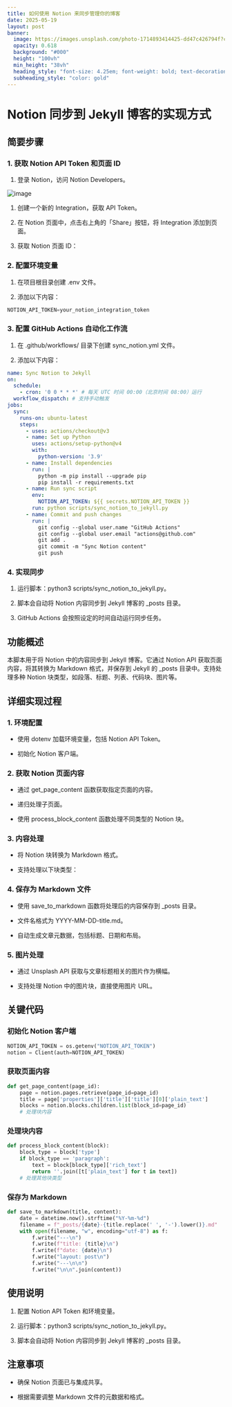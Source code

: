 ```yaml
---
title: 如何使用 Notion 来同步管理你的博客
date: 2025-05-19
layout: post
banner:
  image: https://images.unsplash.com/photo-1714893414425-dd47c426794f?crop=entropy&cs=tinysrgb&fit=max&fm=jpg&ixid=M3w2OTIwMzJ8MHwxfHJhbmRvbXx8fHx8fHx8fDE3NDc2NjQ1MTR8&ixlib=rb-4.1.0&q=80&w=1080
  opacity: 0.618
  background: "#000"
  height: "100vh"
  min_height: "38vh"
  heading_style: "font-size: 4.25em; font-weight: bold; text-decoration: underline"
  subheading_style: "color: gold"
---
```


# Notion 同步到 Jekyll 博客的实现方式

## 简要步骤

### 1. 获取 Notion API Token 和页面 ID

1. 登录 Notion，访问 Notion Developers。

![image](https://prod-files-secure.s3.us-west-2.amazonaws.com/a7a0cc5a-89b9-4cda-8686-1fba0ca52f40/d19c1afe-dea5-4312-9333-786b0ba83054/image.png?X-Amz-Algorithm=AWS4-HMAC-SHA256&X-Amz-Content-Sha256=UNSIGNED-PAYLOAD&X-Amz-Credential=ASIAZI2LB4667QSAVHIP%2F20250519%2Fus-west-2%2Fs3%2Faws4_request&X-Amz-Date=20250519T142154Z&X-Amz-Expires=3600&X-Amz-Security-Token=IQoJb3JpZ2luX2VjENb%2F%2F%2F%2F%2F%2F%2F%2F%2F%2FwEaCXVzLXdlc3QtMiJHMEUCIQCZlPl8grXpK1E3arj4ZcR6ksugzQiTZLhKcTsDYtfTwQIgZxt0RD60MgAbY9twsCxm5D8DnLu0nldcDMPOjMfUS0IqiAQIj%2F%2F%2F%2F%2F%2F%2F%2F%2F%2F%2FARAAGgw2Mzc0MjMxODM4MDUiDG3tZOD0Cac31%2B%2BpYyrcA3zMqV%2FwpIWULNy05CwWm9ym3VMw7iwl2Q8%2Bu6qbhrJxfdlJghxYZVWzAHktjpY3POmHmGYCenL10ofbBUQufcPgLX6%2BFBxJEsmBuCU65HiEEOGgJ92AZcKQmyGY%2BI7ywps7dnf7jcSs7prtBQuL1%2FUG7z4KcIozFiy2G5wU85hDnKUqU4JN4SdohjjFN8k4l7yhgFKfC3V1zqoddwrTiMthXYZQRND06CDTmGxb8bka4CtMZ6xmmhk8Gz7yLIG7P8ndMyrmtZActJdPlz2TPB1YXewp294gunechr42874dXsDImSe26aU94quWWkjoQX5ehe0R1y8aHnEecHP%2Bt3OJU1kJgfccOhsiMwjjaTZODdLHKfJTNzidT2z9PsjHfAVv3UG%2FJtoHZ7jHxAfOuNVOyNSZGv2WUTFAvaagBmx1mfvrkBa0pc8NSMzLbP27K%2BZpC%2FOxA%2FP9F10YT0b64TBxwzFS60FThkXl16GVTN8RLzOcOncmDZbsklkB7FelCD5nE%2F%2F8jS%2FJItmpzHcSzoK4AEsG3E36UH5LX7yo8ACndfH0Lf3T66w%2F%2BWR56sIS0rYhWMi%2B1T3tsr3QvydHZxWPq2%2BiO15UGXyUzJh2G2GUZoa4AaPOOdVDIQi2MJDlrMEGOqUB3EB5hifD63Esjxm%2Bw3cmAKA2QvwmHVri2vmvmBzsUHMxhBO1r%2F8Q6Pno%2Bq0BP%2BQqNzwWa03%2BAYIdlvkVXs%2BIFvefTeMltYmAwfuNIsucm2vxCZUBiXcm0KLrHlk11tLtGk1ZzRk7U%2Bz2MSGN3i5XJ%2FFiUP0uVviEaIiRSvL1R2DbkGBw8HV25bNci59ORYj3gFPX9GXEjdJRS%2Fhy8AJlrZRAUPhF&X-Amz-Signature=c9dd4069f013338e45d6c1a79212b402a3f6b08ab2770066541c8137b9c41b82&X-Amz-SignedHeaders=host&x-id=GetObject)

1. 创建一个新的 Integration，获取 API Token。

1. 在 Notion 页面中，点击右上角的「Share」按钮，将 Integration 添加到页面。

1. 获取 Notion 页面 ID：


### 2. 配置环境变量

1. 在项目根目录创建 .env 文件。

1. 添加以下内容：

```javascript
NOTION_API_TOKEN=your_notion_integration_token
```

### 3. 配置 GitHub Actions 自动化工作流

1. 在 .github/workflows/ 目录下创建 sync_notion.yml 文件。

1. 添加以下内容：

```yaml
name: Sync Notion to Jekyll
on:
  schedule:
    - cron: '0 0 * * *' # 每天 UTC 时间 00:00（北京时间 08:00）运行
  workflow_dispatch: # 支持手动触发
jobs:
  sync:
    runs-on: ubuntu-latest
    steps:
      - uses: actions/checkout@v3
      - name: Set up Python
        uses: actions/setup-python@v4
        with:
          python-version: '3.9'
      - name: Install dependencies
        run: |
          python -m pip install --upgrade pip
          pip install -r requirements.txt
      - name: Run sync script
        env:
          NOTION_API_TOKEN: ${{ secrets.NOTION_API_TOKEN }}
        run: python scripts/sync_notion_to_jekyll.py
      - name: Commit and push changes
        run: |
          git config --global user.name "GitHub Actions"
          git config --global user.email "actions@github.com"
          git add .
          git commit -m "Sync Notion content"
          git push
```

### 4. 实现同步

1. 运行脚本：python3 scripts/sync_notion_to_jekyll.py。

1. 脚本会自动将 Notion 内容同步到 Jekyll 博客的 _posts 目录。

1. GitHub Actions 会按照设定的时间自动运行同步任务。

## 功能概述

本脚本用于将 Notion 中的内容同步到 Jekyll 博客。它通过 Notion API 获取页面内容，将其转换为 Markdown 格式，并保存到 Jekyll 的 _posts 目录中。支持处理多种 Notion 块类型，如段落、标题、列表、代码块、图片等。

## 详细实现过程

### 1. 环境配置

- 使用 dotenv 加载环境变量，包括 Notion API Token。

- 初始化 Notion 客户端。

### 2. 获取 Notion 页面内容

- 通过 get_page_content 函数获取指定页面的内容。

- 递归处理子页面。

- 使用 process_block_content 函数处理不同类型的 Notion 块。

### 3. 内容处理

- 将 Notion 块转换为 Markdown 格式。

- 支持处理以下块类型：


### 4. 保存为 Markdown 文件

- 使用 save_to_markdown 函数将处理后的内容保存到 _posts 目录。

- 文件名格式为 YYYY-MM-DD-title.md。

- 自动生成文章元数据，包括标题、日期和布局。

### 5. 图片处理

- 通过 Unsplash API 获取与文章标题相关的图片作为横幅。

- 支持处理 Notion 中的图片块，直接使用图片 URL。

## 关键代码

### 初始化 Notion 客户端

```python
NOTION_API_TOKEN = os.getenv("NOTION_API_TOKEN")
notion = Client(auth=NOTION_API_TOKEN)
```

### 获取页面内容

```python
def get_page_content(page_id):
    page = notion.pages.retrieve(page_id=page_id)
    title = page['properties']['title']['title'][0]['plain_text']
    blocks = notion.blocks.children.list(block_id=page_id)
    # 处理块内容
```

### 处理块内容

```python
def process_block_content(block):
    block_type = block['type']
    if block_type == 'paragraph':
        text = block[block_type]['rich_text']
        return ''.join([t['plain_text'] for t in text])
    # 处理其他块类型
```

### 保存为 Markdown

```python
def save_to_markdown(title, content):
    date = datetime.now().strftime("%Y-%m-%d")
    filename = f"_posts/{date}-{title.replace(' ', '-').lower()}.md"
    with open(filename, "w", encoding="utf-8") as f:
        f.write("---\n")
        f.write(f"title: {title}\n")
        f.write(f"date: {date}\n")
        f.write("layout: post\n")
        f.write("---\n\n")
        f.write("\n\n".join(content))
```

## 使用说明

1. 配置 Notion API Token 和环境变量。

1. 运行脚本：python3 scripts/sync_notion_to_jekyll.py。

1. 脚本会自动将 Notion 内容同步到 Jekyll 博客的 _posts 目录。

## 注意事项

- 确保 Notion 页面已与集成共享。

- 根据需要调整 Markdown 文件的元数据和格式。